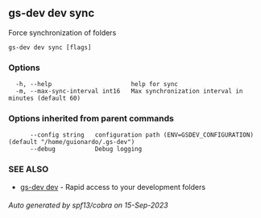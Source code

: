 ## gs-dev dev sync

Force synchronization of folders

```
gs-dev dev sync [flags]
```

### Options

```
  -h, --help                      help for sync
  -m, --max-sync-interval int16   Max synchronization interval in minutes (default 60)
```

### Options inherited from parent commands

```
      --config string   configuration path (ENV=GSDEV_CONFIGURATION) (default "/home/guionardo/.gs-dev")
      --debug           Debug logging
```

### SEE ALSO

* [gs-dev dev](gs-dev_dev.md)	 - Rapid access to your development folders

###### Auto generated by spf13/cobra on 15-Sep-2023
